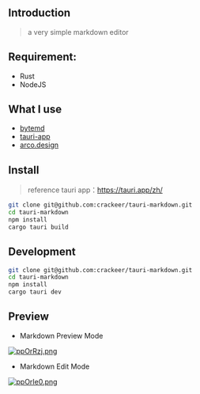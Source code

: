 
## Introduction

> a very simple markdown editor

## Requirement:

- Rust
- NodeJS

## What I use

- [bytemd](https://github.com/bytedance/bytemd)
- [tauri-app](https://tauri.app)
- [arco.design](https://arco.design/react/components/icon)

## Install

> reference tauri app：https://tauri.app/zh/

```bash
git clone git@github.com:crackeer/tauri-markdown.git
cd tauri-markdown
npm install
cargo tauri build
```

## Development

```bash
git clone git@github.com:crackeer/tauri-markdown.git
cd tauri-markdown
npm install
cargo tauri dev
```

##  Preview
- Markdown Preview Mode

[![ppOrRzj.png](https://s1.ax1x.com/2023/04/11/ppOrRzj.png)](https://imgse.com/i/ppOrRzj)

-  Markdown Edit Mode

[![ppOrIe0.png](https://s1.ax1x.com/2023/04/11/ppOrIe0.png)](https://imgse.com/i/ppOrIe0)


